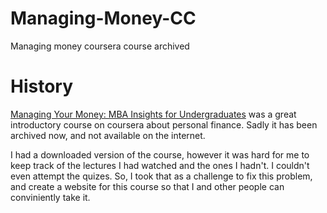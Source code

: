 # Managing-Money-CC
Managing money coursera course archived

# History
[Managing Your Money: MBA Insights for Undergraduates](https://www.coursera.org/learn/managingmoney) was a great introductory course on coursera about personal finance. Sadly it has been archived now, and not available on the internet. 

I had a downloaded version of the course, however it was hard for me to keep track of the lectures I had watched and the ones I hadn't. I couldn't even attempt the quizes.
So, I took that as a challenge to fix this problem, and create a website for this course so that I and other people can conviniently take it.
